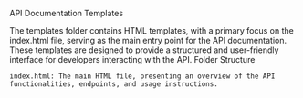 API Documentation Templates

The templates folder contains HTML templates, with a primary focus on the index.html file, serving as the main entry point for the API documentation. These templates are designed to provide a structured and user-friendly interface for developers interacting with the API.
Folder Structure

    index.html: The main HTML file, presenting an overview of the API functionalities, endpoints, and usage instructions.
